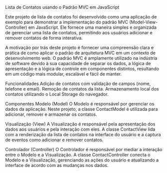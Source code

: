 Lista de Contatos usando o Padrão MVC em JavaScript

Este projeto de lista de contatos foi desenvolvido como uma aplicação de exemplo para demonstrar a implementação do padrão MVC (Model-View-Controller) em JavaScript. Ele fornece uma maneira simples e organizada de gerenciar uma lista de contatos, permitindo aos usuários adicionar e remover contatos de forma interativa.

 A motivação por trás deste projeto é fornecer uma compreensão clara e prática de como aplicar o padrão de arquitetura MVC em um contexto de desenvolvimento web. O padrão MVC é amplamente utilizado na indústria de software devido à sua capacidade de separar os dados, a lógica de apresentação e a lógica de controle em componentes distintos, resultando em um código mais modular, escalável e fácil de manter.

Funcionalidades
Adição de contatos com validação de campos (nome, telefone e email).
Remoção de contatos da lista.
Armazenamento local dos contatos utilizando o Local Storage do navegador.

Componentes
Modelo (Model)
O Modelo é responsável por gerenciar os dados da aplicação. Neste projeto, a classe ContactModel é utilizada para adicionar, remover e armazenar os contatos.

Visualização (View)
A Visualização é responsável pela apresentação dos dados aos usuários e pela interação com eles. A classe ContactView lida com a renderização da lista de contatos na interface do usuário e a captura de eventos como adicionar e remover contatos.

Controlador (Controller)
O Controlador é responsável por mediar a interação entre o Modelo e a Visualização. A classe ContactController conecta o Modelo e a Visualização, gerenciando as ações do usuário e atualizando a interface de acordo com as mudanças nos dados.